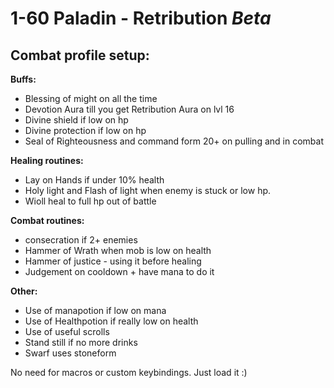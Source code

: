 # 1-60 Paladin - Retribution _Beta_

## **Combat profile setup:**

**Buffs:**
- Blessing of might on all the time
- Devotion Aura till you get Retribution Aura on lvl 16
- Divine shield if low on hp
- Divine protection if low on hp
- Seal of Righteousness and command form 20+ on pulling and in combat

**Healing routines:**
- Lay on Hands if under 10% health
- Holy light and Flash of light when enemy is stuck or low hp.
- Wioll heal to full hp out of battle

**Combat routines:**
- consecration if 2+ enemies
- Hammer of Wrath when mob is low on health
- Hammer of justice - using it before healing
- Judgement on cooldown + have mana to do it

**Other:**
- Use of manapotion if low on mana
- Use of Healthpotion if really low on health
- Use of useful scrolls
- Stand still if no more drinks
- Swarf uses stoneform

No need for macros or custom keybindings. Just load it :)
